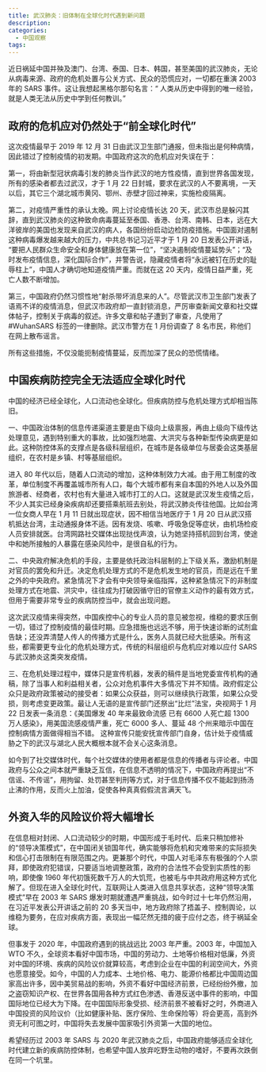 ```yaml
---
title: 武汉肺炎：旧体制在全球化时代遇到新问题
description:
categories:
  - 中国观察
tags:
---
```


近日祸延中国并殃及澳门、台湾、泰国、日本、韩国，甚至美国的武汉肺炎，无论从病毒来源、政府的危机处置与公关方式、民众的恐慌应对，一切都在重演 2003 年的 SARS 事件。这让我想起黑格尔那句名言：“ 人类从历史中得到的唯一经验，就是人类无法从历史中学到任何教训。”

<!-- more -->

## 政府的危机应对仍然处于“前全球化时代”

这次疫情最早于 2019 年 12 月 31 日由武汉卫生部门通报，但未指出是何种病情，因此错过了控制疫情的初发期。中国政府这次的危机应对失误在于：

第一，将由新型冠状病毒引发的肺炎当作武汉的地方性疫情，直到世界各国发现，所有的感染者都去过武汉，才于 1 月 22 日封城，要求在武汉的人不要离境，一天以后，其它三个湖北城市黄冈、鄂州、赤壁才回过神来，实施检疫隔离。

第二，对疫情严重性的承认太晚。网上讨论疫情长达 20 天，武汉市总是躲闪其辞，直到武汉肺炎的这种致命病毒蔓延至泰国、香港、台湾、南韩、日本，远在大洋彼岸的美国也发现来自武汉的病人，各国纷纷启动边检防疫措施。中国面对遏制这种病毒爆发越来越大的压力，中共总书记习近平才于 1 月 20 日发表公开讲话， “要把人民群众生命安全和身体健康放在第一位”，“坚决遏制疫情蔓延势头”；“及时发布疫情信息，深化国际合作”，并警告说，隐藏疫情者将“永远被钉在历史的耻辱柱上”，中国人才确切地知道疫情严重。而就在这 20 天内，疫情日益严重，死亡人数不断增加。

第三，中国政府仍然习惯性地“射杀带坏消息来的人”。尽管武汉市卫生部门发表了语焉不详的疫情消息，但武汉市政府却一直封锁消息，严厉审查新闻文章和社交媒体帖子，控制关于病毒的叙述。许多文章和帖子遭到了审查，凡使用了#WuhanSARS 标签的一律删除。武汉市警方在 1 月份调查了 8 名市民，称他们在网上散布谣言。

所有这些措施，不仅没能扼制疫情蔓延，反而加深了民众的恐慌情绪。

## 中国疾病防控完全无法适应全球化时代

中国的经济已经全球化，人口流动也全球化。但疾病防控与危机处理方式却相当陈旧。

一、中国政治体制的信息传递渠道主要是由下级向上级禀报，再由上级向下级传达处理意见，遇到特别重大的事故，比如强烈地震、大洪灾与各种新型传染病更是如此。这种防控体系的支撑点是各级科层组织，在城市是各级单位与居委会这类基层组织，在农村是乡镇、村等基层组织。

进入 80 年代以后，随着人口流动的增加，这种体制效力大减。由于用工制度的改革，单位制度不再覆盖城市所有人口，每个大城市都有来自本国的外地人以及外国旅游者、经商者，农村也有大量进入城市打工的人口。这就是武汉发生疫情之后，不少人其实已经身染疾病却还要搭乘航班去别处，将武汉肺炎传往他国。比如台湾一位女商人早在 1 月 11 日就出现症状，因不相信当地医疗于 1 月 20 日从武汉搭机抵达台湾，主动通报身体不适。因有发烧、咳嗽、呼吸急促等症状，由机场检疫人员安排就医。台湾网路社交媒体出现挞伐声浪，认为她坚持搭机回到台湾，使途中和她所接触的人暴露在感染风险中，是很自私的行为。

二、中央政府解决危机的手段，主要是依托政治科层制的上下级关系，激励机制是对官员的罢免和升迁。决定危机处理方式的不是危机发生地的官员，而是远在千里之外的中央政府。紧急情况下才会有中央领导亲临指挥，这种紧急情况下的非制度处理方式在地震、洪灾中，往往成为打破因循守旧的官僚主义动作的最有效方式，但用于需要非常专业的疾病防控当中，就会出现问题。

这次武汉疫情来得突然，中国疾控中心的专业人员的意见被忽视，维稳的要求压倒一切，错过了控制疫情的最佳时期。应急措施也远远不够，用于快速诊断的试剂盒告缺；还没弄清楚人传人的传播方式是什么，医务人员就已经大批感染。所有这些，都需要更专业化的危机处理方式，传统的科层组织与危机应对难以应付 SARS 与武汉肺炎这类突发疫情。

三、在危机处理过程中，媒体只是宣传机器，发表的稿件是当地党委宣传机构的通稿，除了当事人和利益相关者，公众对危机事件大多情况下并不知情。政府假定公众只是政府政策被动的接受者：如果公众获益，则可以继续执行政策，如果公众受损，则考虑变更政策。最让人无语的是宣传部门还祭出“比烂”法宝，央视网于 1 月 22 日发表一条消息：《美国爆发 40 年来最致命流感 已有 6600 人死亡超 1300 万人感染》，用美国流感疫情严重，死亡 6000 多人、蔓延 48 个州来暗示中国在控制病情方面做得相当不错。 这种宣传只能安抚宣传部门自身，估计处于疫情威胁之下的武汉与湖北人民大概根本就不会关心这条消息。

如今到了社交媒体时代，每个社交媒体的使用者都是信息的传播者与评论者。中国政府与公众之间本就严重缺乏互信，在信息不透明的情况下，中国政府再提出“不信谣、不传谣”，用拘留、处罚甚至判刑等方式，对于信息传播不仅不能起到扬汤止沸的作用，反而火上加油，促使各种真真假假流言满天飞。

## 外资入华的风险议价将大幅增长

在信息相对封闭、人口流动较少的时期，中国形成于毛时代、后来只稍加修补的“领导决策模式”，在中国闭关锁国年代，确实能够将危机和灾难带来的实际损失和信心打击限制在有限范围之内。更兼那个时代，中国人对毛泽东有极强的个人崇拜，即使政府犯错误，只要适当地调整政策，政府的合法性不会受到实质性的影响，即使像 1960 年代初饿死数千万人的大饥荒，也被毛与中共政府用这种方式化解了。但现在进入全球化时代，互联网让人类进入信息共享状态，这种“领导决策模式”早在 2003 年 SARS 爆发时期就遭遇严重挑战，如今时过十七年仍然沿用，在习近平发表公开讲话之前的 20 多天当中，地方政府除了捂盖子、控制舆论，以维稳为要务，在应对疾病方面，表现出一幅茫然无措的疲于应付之态，终于祸延全球。

但事发于 2020 年，中国政府遇到的挑战远比 2003 年严重。2003 年，中国加入 WTO 不久，全球资本看好中国市场，中国的劳动力、土地等价格相对低廉，外资对中国的环境、疾病的风险议价就算较高，考虑到企业在中国的利润空间大，外资也愿意接受。如今，中国的人力成本、土地价格、电力、能源价格都比中国周边国家高出许多，因中美贸易战的影响，外资不看好中国经济前景，已经纷纷外撤，加之盗窃知识产权、在世界各国用各种方式红色渗透、香港反送中事件的影响，中国国际地位已经大为下降。在中国国际形象受损、经济前景不被看好之时，外商进入中国投资的风险议价（比如健康补贴、医疗保险、生命保险等）将会更高，高到外资无利可图之时，中国将失去发展中国家吸引外资第一大国的地位。

希望经历过 2003 年 SARS 与 2020 年武汉肺炎之后，中国政府能够适应全球化时代建立新的疾病防控体制，也希望中国人放弃吃野生动物的嗜好，不要再次跌倒在同一个坑里。
